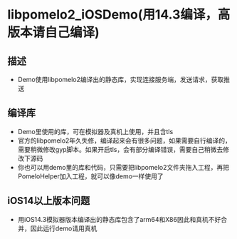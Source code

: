 # libpomelo2_iOSDemo(用14.3编译，高版本请自己编译)

## 描述
* Demo使用libpomelo2编译出的静态库，实现连接服务端，发送请求，获取推送

## 编译库
* Demo里使用的库，可在模拟器及真机上使用，并且含tls
* 官方的libpomelo2年久失修，编译起来会有很多问题，如果需要自行编译的，需要稍微修改gyp脚本。如果开启tls，会有部分编译错误，需要自己稍微去修改下源码
* 你也可以用demo里的库和代码，只需要把libpomelo2文件夹拖入工程，再把PomeloHelper加入工程，就可以像demo一样使用了

## iOS14以上版本问题
* 用iOS14.3模拟器版本编译出的静态库包含了arm64和X86因此和真机不好合并，因此运行demo请用真机
